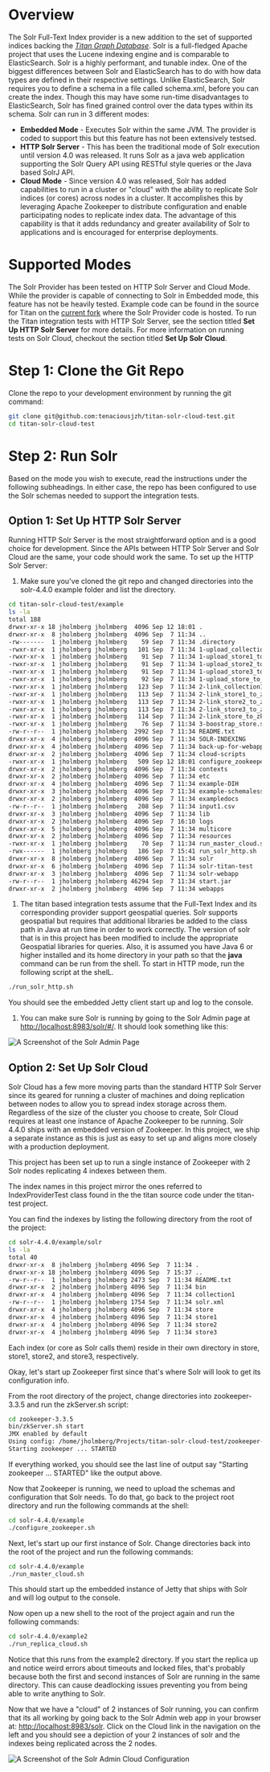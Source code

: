 Overview
=========

The Solr Full-Text Index provider is a new addition to the set of supported indices backing the [*Titan Graph Database*](http://thinkaurelius.github.io/titan/).  Solr is a full-fledged Apache project that uses the Lucene indexing engine and is comparable to ElasticSearch. Solr is a highly performant, and tunable index. One of the biggest differences between Solr and ElasticSearch has to do with how data types are defined in their respective settings. Unlike ElasticSearch, Solr requires you to define a schema in a file called schema.xml, before you can create the index. Though this may have some run-time disadvantages to ElasticSearch, Solr has fined grained control over the data types within its schema. Solr can run in 3 different modes: 
* __Embedded Mode__ - Executes Solr within the same JVM. The provider is coded to support this but this feature has not been extensively testsed.
* __HTTP Solr Server__ - This has been the traditional mode of Solr execution until version 4.0 was released. It runs Solr as a java web application supporting the Solr Query API using RESTful style queries or the Java based SolrJ API.
* __Cloud Mode__ - Since version 4.0 was released, Solr has added capabilities to run in a cluster or "cloud" with the ability to replicate Solr indices (or cores) across nodes in a cluster. It accomplishes this by leveraging Apache Zookeeper to distribute configuration and enable participating nodes to replicate index data. The advantage of this capability is that it adds redundancy and greater availability of Solr to applications and is encouraged for enterprise deployments.

Supported Modes
===============

The Solr Provider has been tested on HTTP Solr Server and Cloud Mode. While the provider is capable of connecting to Solr in Embedded mode, this feature has not be heavily tested.  Example code can be found in the source for Titan on the [current fork](https://github.com/tenaciousjzh/titan) where the Solr Provider code is hosted. To run the Titan integration tests with HTTP Solr Server, see the section titled **Set Up HTTP Solr Server** for more details. For more information on running tests on Solr Cloud, checkout the section titled **Set Up Solr Cloud**.

Step 1: Clone the Git Repo
=======

Clone the repo to your development environment by running the git command:
```sh
git clone git@github.com:tenaciousjzh/titan-solr-cloud-test.git
cd titan-solr-cloud-test
```

Step 2: Run Solr
================

Based on the mode you wish to execute, read the instructions under the following subheadings. In either case, the repo has been configured to use the Solr schemas needed to support the integration tests.

Option 1: Set Up HTTP Solr Server
-----------------------
Running HTTP Solr Server is the most straightforward option and is a good choice for development. Since the APIs between HTTP Solr Server and Solr Cloud are the same, your code should work the same. To set up the HTTP Solr Server:
1. Make sure you've cloned the git repo and changed directories into the solr-4.4.0 example folder and list the directory.
```bash
cd titan-solr-cloud-test/example
ls -la
total 188
drwxr-xr-x 18 jholmberg jholmberg  4096 Sep 12 18:01 .
drwxr-xr-x  8 jholmberg jholmberg  4096 Sep  7 11:34 ..
-rw-------  1 jholmberg jholmberg    59 Sep  7 11:34 .directory
-rwxr-xr-x  1 jholmberg jholmberg   101 Sep  7 11:34 1-upload_collection1_to_zk.sh
-rwxr-xr-x  1 jholmberg jholmberg    91 Sep  7 11:34 1-upload_store1_to_zk.sh
-rwxr-xr-x  1 jholmberg jholmberg    91 Sep  7 11:34 1-upload_store2_to_zk.sh
-rwxr-xr-x  1 jholmberg jholmberg    91 Sep  7 11:34 1-upload_store3_to_zk.sh
-rwxr-xr-x  1 jholmberg jholmberg    92 Sep  7 11:34 1-upload_store_to_zk.sh
-rwxr-xr-x  1 jholmberg jholmberg   123 Sep  7 11:34 2-link_collection1_to_zk.sh
-rwxr-xr-x  1 jholmberg jholmberg   113 Sep  7 11:34 2-link_store1_to_zk.sh
-rwxr-xr-x  1 jholmberg jholmberg   113 Sep  7 11:34 2-link_store2_to_zk.sh
-rwxr-xr-x  1 jholmberg jholmberg   113 Sep  7 11:34 2-link_store3_to_zk.sh
-rwxr-xr-x  1 jholmberg jholmberg   114 Sep  7 11:34 2-link_store_to_zk.sh
-rwxr-xr-x  1 jholmberg jholmberg    76 Sep  7 11:34 3-boostrap_store.sh
-rw-r--r--  1 jholmberg jholmberg  2992 Sep  7 11:34 README.txt
drwxr-xr-x  4 jholmberg jholmberg  4096 Sep  7 11:34 SOLR-INDEXING
drwxr-xr-x  4 jholmberg jholmberg  4096 Sep  7 11:34 back-up-for-webapps
drwxr-xr-x  2 jholmberg jholmberg  4096 Sep  7 11:34 cloud-scripts
-rwxr-xr-x  1 jholmberg jholmberg   509 Sep 12 18:01 configure_zookeeper.sh
drwxr-xr-x  2 jholmberg jholmberg  4096 Sep  7 11:34 contexts
drwxr-xr-x  2 jholmberg jholmberg  4096 Sep  7 11:34 etc
drwxr-xr-x  4 jholmberg jholmberg  4096 Sep  7 11:34 example-DIH
drwxr-xr-x  3 jholmberg jholmberg  4096 Sep  7 11:34 example-schemaless
drwxr-xr-x  2 jholmberg jholmberg  4096 Sep  7 11:34 exampledocs                                                     
-rw-r--r--  1 jholmberg jholmberg   208 Sep  7 11:34 input1.csv                                                      
drwxr-xr-x  3 jholmberg jholmberg  4096 Sep  7 11:34 lib                                                             
drwxr-xr-x  2 jholmberg jholmberg  4096 Sep  7 16:10 logs                                                            
drwxr-xr-x  5 jholmberg jholmberg  4096 Sep  7 11:34 multicore                                                       
drwxr-xr-x  2 jholmberg jholmberg  4096 Sep  7 11:34 resources                                                       
-rwxr-xr-x  1 jholmberg jholmberg    70 Sep  7 11:34 run_master_cloud.sh                                             
-rwx------  1 jholmberg jholmberg   186 Sep  7 15:41 run_solr_http.sh                                                
drwxr-xr-x  8 jholmberg jholmberg  4096 Sep  7 11:34 solr                                                            
drwxr-xr-x  6 jholmberg jholmberg  4096 Sep  7 11:34 solr-titan-test                                                 
drwxr-xr-x  3 jholmberg jholmberg  4096 Sep  7 11:34 solr-webapp                                                     
-rw-r--r--  1 jholmberg jholmberg 46294 Sep  7 11:34 start.jar                                                       
drwxr-xr-x  2 jholmberg jholmberg  4096 Sep  7 11:34 webapps 
```
1. The titan based integration tests assume that the Full-Text Index and its corresponding provider support geospatial queries. Solr supports geospatial but requires that additional libraries be added to the class path in Java at run time in order to work correctly. The version of solr that is in this project has been modified to include the appropriate Geospatial libraries for queries.  Also, it is assumed you have Java 6 or higher installed and its home directory in your path so that the **java** command can be run from the shell. To start in HTTP mode, run the following script at the shelL.
                                                                                                                                                                                                                                                                                                                                                                                                                                                                                                                      
```bash
./run_solr_http.sh
```
You should see the embedded Jetty client start up and log to the console.
1. You can make sure Solr is running by going to the Solr Admin page at [http://localhost:8983/solr/#/](http://localhost:8983/solr/#/). It should look something like this:

![A Screenshot of the Solr Admin Page](/media/solr_admin_screenshot.png "A Screenshot of the Solr Admin Page")

Option 2: Set Up Solr Cloud
-----------------
Solr Cloud has a few more moving parts than the standard HTTP Solr Server since its geared for running a cluster of machines and doing replication between nodes to allow you to spread index storage across them. Regardless of the size of the cluster you choose to create, Solr Cloud requires at least one instance of Apache Zookeeper to be running. Solr 4.4.0 ships with an embedded version of Zookeeper. In this project, we ship a separate instance as this is just as easy to set up and aligns more closely with a production deployment. 

This project has been set up to run a single instance of Zookeeper with 2 Solr nodes replicating 4 indexes between them. 

The index names in this project mirror the ones referred to IndexProviderTest class found in the the titan source code under the titan-test project. 

You can find the indexes by listing the following directory from the root of the project:

```bash
cd solr-4.4.0/example/solr
ls -la
total 40
drwxr-xr-x  8 jholmberg jholmberg 4096 Sep  7 11:34 .
drwxr-xr-x 18 jholmberg jholmberg 4096 Sep  7 15:37 ..
-rw-r--r--  1 jholmberg jholmberg 2473 Sep  7 11:34 README.txt
drwxr-xr-x  2 jholmberg jholmberg 4096 Sep  7 11:34 bin
drwxr-xr-x  4 jholmberg jholmberg 4096 Sep  7 11:34 collection1
-rw-r--r--  1 jholmberg jholmberg 1754 Sep  7 11:34 solr.xml
drwxr-xr-x  4 jholmberg jholmberg 4096 Sep  7 11:34 store
drwxr-xr-x  4 jholmberg jholmberg 4096 Sep  7 11:34 store1
drwxr-xr-x  4 jholmberg jholmberg 4096 Sep  7 11:34 store2
drwxr-xr-x  4 jholmberg jholmberg 4096 Sep  7 11:34 store3
```
Each index (or core as Solr calls them) reside in their own directory in store, store1, store2, and store3, respectively.

Okay, let's start up Zookeeper first since that's where Solr will look to get its configuration info. 

From the root directory of the project, change directories into zookeeper-3.3.5 and run the zkServer.sh script:

```bash
cd zookeeper-3.3.5
bin/zkServer.sh start
JMX enabled by default
Using config: /home/jholmberg/Projects/titan-solr-cloud-test/zookeeper-3.3.5/bin/../conf/zoo.cfg
Starting zookeeper ... STARTED
```
If everything worked, you should see the last line of output say "Starting zookeeper ... STARTED" like the output above.

Now that Zookeeper is running, we need to upload the schemas and configuration that Solr needs. To do that, go back to the project root directory and run the following commands at the shell:

```bash
cd solr-4.4.0/example
./configure_zookeeper.sh
```

Next, let's start up our first instance of Solr. Change directories back into the root of the project and run the following commands:

```bash
cd solr-4.4.0/example
./run_master_cloud.sh
```

This should start up the embedded instance of Jetty that ships with Solr and will log output to the console. 

Now open up a new shell to the root of the project again and run the following commands:

```bash
cd solr-4.4.0/example2
./run_replica_cloud.sh
```
Notice that this runs from the example2 directory. If you start the replica up and notice weird errors about timeouts and locked files, that's probably because both the first and second instances of Solr are running in the same directory. This can cause deadlocking issues preventing you from being able to write anything to Solr.

Now that we have a "cloud" of 2 instances of Solr running, you can confirm that its all working by going back to the Solr Admin web app in your browser at: [http://localhost:8983/solr](http://localhost:8989/solr). Click on the Cloud link in the navigation on the left and you should see a depiction of your 2 instances of solr and the indexes being replicated across the 2 nodes.

![A Screenshot of the Solr Admin Cloud Configuration](/media/solr_admin_screenshot.png "A Screenshot of the Solr Admin Cloud Configuration")